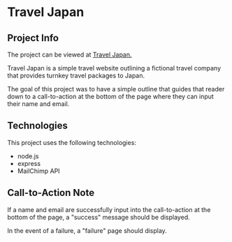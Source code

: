 # Travel Japan

## Project Info

The project can be viewed at [Travel Japan.](https://tpanzini.github.io/Travel_Japan/)

Travel Japan is a simple travel website outlining a fictional travel company that provides turnkey travel packages to Japan.

The goal of this project was to have a simple outline that guides that reader down to a call-to-action at the bottom of the page where they can input their name and email.

## Technologies

This project uses the following technologies:
* node.js
* express
* MailChimp API

## Call-to-Action Note

If a name and email are successfully input into the call-to-action at the bottom of the page, a "success" message should be displayed.

In the event of a failure, a "failure" page should display.
